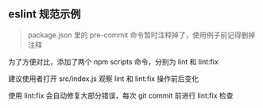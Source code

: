 ## eslint 规范示例
> package.json 里的 pre-commit 命令暂时注释掉了，使用例子前记得删掉注释

为了方便对比，添加了两个 npm scripts 命令，分别为 lint 和 lint:fix

建议使用者打开 src/index.js 观察 lint 和 lint:fix 操作前后变化

使用 lint:fix 会自动修复大部分错误，每次 git commit 前进行 lint:fix 检查

